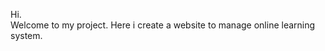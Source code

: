 <p>
    Hi.<br>
    Welcome to my project.
    Here i create a website to manage online learning system. 
</p>
